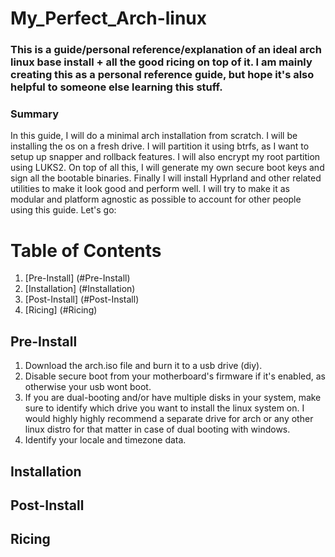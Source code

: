 # My_Perfect_Arch-linux

### This is a guide/personal reference/explanation of an ideal arch linux base install + all the good ricing on top of it. I am mainly creating this as a personal reference guide, but hope it's also helpful to someone else learning this stuff.

### Summary
In this guide, I will do a minimal arch installation from scratch. I will be installing the os on a fresh drive. I will partition it using btrfs, as I want to setup up snapper and rollback features. I will also encrypt my root partition using LUKS2. On top of all this, I will generate my own secure boot keys and sign all the bootable binaries. Finally I will install Hyprland and other related utilities to make it look good and perform well. I will try to make it as modular and platform agnostic as possible to account for other people using this guide. Let's go:  

# Table of Contents
1. [Pre-Install] (#Pre-Install) 
2. [Installation] (#Installation)
3. [Post-Install] (#Post-Install)
4. [Ricing] (#Ricing)

## Pre-Install
1. Download the arch.iso file and burn it to a usb drive (diy).
2. Disable secure boot from your motherboard's firmware if it's enabled, as otherwise your usb wont boot.
3. If you are dual-booting and/or have multiple disks in your system, make sure to identify which drive you want to install the linux system on. I would highly highly recommend a separate drive for arch or any other linux distro for that matter in case of dual booting with windows. 
4. Identify your locale and timezone data.

## Installation

## Post-Install

## Ricing
